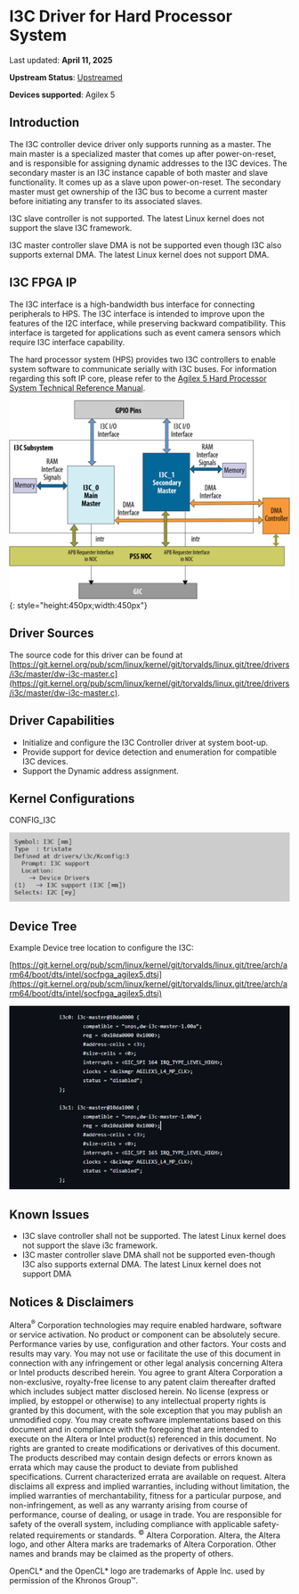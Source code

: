 # **I3C Driver for Hard Processor System**

Last updated: **April 11, 2025** 

**Upstream Status**: [Upstreamed](https://git.kernel.org/pub/scm/linux/kernel/git/torvalds/linux.git/tree/drivers/i3c/master/dw-i3c-master.c)

**Devices supported**: Agilex 5

## **Introduction**

The I3C controller device driver only supports running as a master. The main master is a specialized master that comes up after power-on-reset, and is responsible for assigning dynamic addresses to the I3C devices. The secondary master is an I3C instance capable of both master and slave functionality. It comes up as a slave upon power-on-reset. The secondary master must get ownership of the I3C bus to become a current master before initiating any transfer to its associated slaves.

I3C slave controller is not supported. The latest Linux kernel does not support the slave I3C framework.

I3C master controller slave DMA is not be supported even though I3C also supports external DMA. The latest Linux kernel does not support DMA.

## **I3C FPGA IP**

The I3C interface is a high-bandwidth bus interface for connecting peripherals to HPS. The I3C interface is intended to improve upon the features of the I2C interface, while preserving backward compatibility. This interface is targeted for applications such as event camera sensors which require I3C interface capability.

The hard processor system (HPS) provides two I3C controllers to enable system software to communicate serially with I3C buses. For information regarding this soft IP core, please refer to the [Agilex 5 Hard Processor System Technical Reference Manual](https://www.intel.com/content/www/us/en/docs/programmable/814346).

![I3C_System_Level_Integration_Diagram](images/I3C_System_Level_Integration_Diagram.png){: style="height:450px;width:450px"}

## **Driver Sources**

The source code for this driver can be found at [https://git.kernel.org/pub/scm/linux/kernel/git/torvalds/linux.git/tree/drivers/i3c/master/dw-i3c-master.c](https://git.kernel.org/pub/scm/linux/kernel/git/torvalds/linux.git/tree/drivers/i3c/master/dw-i3c-master.c).

## **Driver Capabilities**

* Initialize and configure the I3C Controller driver at system boot-up.
* Provide support for device detection and enumeration for compatible I3C devices.
* Support the Dynamic address assignment.

## **Kernel Configurations**

CONFIG_I3C

![i3c_config_path](images/i3c_config_path.png)

## **Device Tree**

Example Device tree location to configure the I3C:

[https://git.kernel.org/pub/scm/linux/kernel/git/torvalds/linux.git/tree/arch/arm64/boot/dts/intel/socfpga_agilex5.dtsi](https://git.kernel.org/pub/scm/linux/kernel/git/torvalds/linux.git/tree/arch/arm64/boot/dts/intel/socfpga_agilex5.dtsi)

![i3c_device_tree](images/i3c_device_tree.png)

## **Known Issues**

* I3C slave controller shall not be supported. The latest Linux kernel does not support the slave i3c framework.
* I3C master controller slave DMA shall not be supported even-though I3C also supports external DMA. The latest Linux kernel does not support DMA

## Notices & Disclaimers

Altera<sup>&reg;</sup> Corporation technologies may require enabled hardware, software or service activation.
No product or component can be absolutely secure. 
Performance varies by use, configuration and other factors.
Your costs and results may vary. 
You may not use or facilitate the use of this document in connection with any infringement or other legal analysis concerning Altera or Intel products described herein. You agree to grant Altera Corporation a non-exclusive, royalty-free license to any patent claim thereafter drafted which includes subject matter disclosed herein.
No license (express or implied, by estoppel or otherwise) to any intellectual property rights is granted by this document, with the sole exception that you may publish an unmodified copy. You may create software implementations based on this document and in compliance with the foregoing that are intended to execute on the Altera or Intel product(s) referenced in this document. No rights are granted to create modifications or derivatives of this document.
The products described may contain design defects or errors known as errata which may cause the product to deviate from published specifications.  Current characterized errata are available on request.
Altera disclaims all express and implied warranties, including without limitation, the implied warranties of merchantability, fitness for a particular purpose, and non-infringement, as well as any warranty arising from course of performance, course of dealing, or usage in trade.
You are responsible for safety of the overall system, including compliance with applicable safety-related requirements or standards. 
<sup>&copy;</sup> Altera Corporation.  Altera, the Altera logo, and other Altera marks are trademarks of Altera Corporation.  Other names and brands may be claimed as the property of others. 

OpenCL* and the OpenCL* logo are trademarks of Apple Inc. used by permission of the Khronos Group™. 
